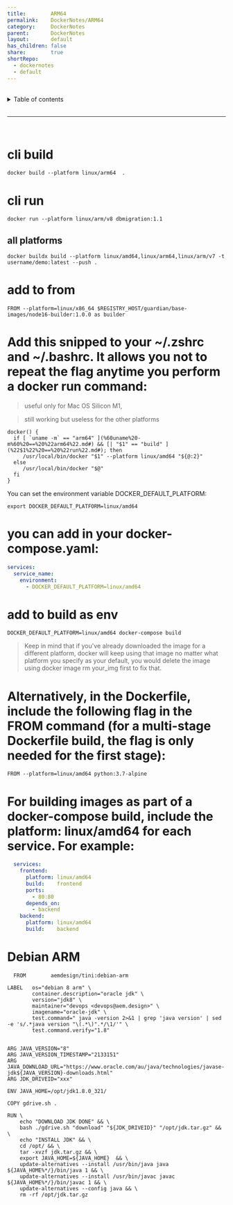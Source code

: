 ```yaml
---  
title:        ARM64    
permalink:    DockerNotes/ARM64    
category:     DockerNotes    
parent:       DockerNotes    
layout:       default    
has_children: false    
share:        true    
shortRepo:    
  - dockernotes    
  - default              
---  
```

    
    
<br/>              
    
<details markdown="block">                    
<summary>                    
Table of contents                    
</summary>                    
{: .text-delta }                    
1. TOC                    
{:toc}                    
</details>                    
    
<br/>                    
    
***                    
    
<br/>    
    
# cli build    
    
```shell    
docker build --platform linux/arm64  .    
```    
    
# cli run    
    
```shell    
docker run --platform linux/arm/v8 dbmigration:1.1    
```    
    
## all platforms    
    
```shell    
docker buildx build --platform linux/amd64,linux/arm64,linux/arm/v7 -t username/demo:latest --push .    
```    
    
# add to from    
    
```shell    
FROM --platform=linux/x86_64 $REGISTRY_HOST/guardian/base-images/node16-builder:1.0.0 as builder    
```    
    
# Add this snipped to your ~/.zshrc and ~/.bashrc. It allows you not to repeat the flag anytime you perform a docker run command:    
    
> useful only for Mac OS Silicon M1,    
    
> still working but useless for the other platforms    
    
```shell    
docker() {    
  if [ `uname -m` == "arm64" ](%60uname%20-m%60%20==%20%22arm64%22.md#) && [| "$1" == "build" ](%22$1%22%20==%20%22run%22.md#); then    
     /usr/local/bin/docker "$1" --platform linux/amd64 "${@:2}"    
  else    
     /usr/local/bin/docker "$@"    
  fi    
}    
```    
    
You can set the environment variable DOCKER_DEFAULT_PLATFORM:    
    
```shell    
export DOCKER_DEFAULT_PLATFORM=linux/amd64    
```    
    
# you can add in your docker-compose.yaml:    
    
```yaml    
services:    
  service_name:    
    environment:    
      - DOCKER_DEFAULT_PLATFORM=linux/amd64    
```    
    
# add to build as env    
    
```shell    
DOCKER_DEFAULT_PLATFORM=linux/amd64 docker-compose build    
```    
    
> Keep in mind that if you've already downloaded the image for a different platform, docker will keep using that image no matter what platform you specify as your default, you would delete the image using docker image rm your_img first to fix that.    
    
# Alternatively, in the Dockerfile, include the following flag in the FROM command (for a multi-stage Dockerfile build, the flag is only needed for the first stage):    
    
```shell    
FROM --platform=linux/amd64 python:3.7-alpine    
```    
    
# For building images as part of a docker-compose build, include the platform: linux/amd64 for each service. For example:    
    
```yaml    
  services:    
    frontend:    
      platform: linux/amd64    
      build:    frontend    
      ports:    
        - 80:80    
      depends_on:    
        - backend    
    backend:    
      platform: linux/amd64    
      build:    backend     
```    
    
# Debian ARM    
    
```shell    
  FROM        aemdesign/tini:debian-arm    
    
LABEL   os="debian 8 arm" \    
        container.description="oracle jdk" \    
        version="jdk8" \    
        maintainer="devops <devops@aem.design>" \    
        imagename="oracle-jdk" \    
        test.command=" java -version 2>&1 | grep 'java version' | sed -e 's/.*java version "\(.*\)".*/\1/'" \    
        test.command.verify="1.8"    
    
    
ARG JAVA_VERSION="8"    
ARG JAVA_VERSION_TIMESTAMP="2133151"    
ARG JAVA_DOWNLOAD_URL="https://www.oracle.com/au/java/technologies/javase-jdk${JAVA_VERSION}-downloads.html"    
ARG JDK_DRIVEID="xxx"    
    
ENV JAVA_HOME=/opt/jdk1.8.0_321/    
    
COPY gdrive.sh .    
    
RUN \    
    echo "DOWNLOAD JDK DONE" && \    
    bash ./gdrive.sh "download" "${JDK_DRIVEID}" "/opt/jdk.tar.gz" && \    
    echo "INSTALL JDK" && \    
    cd /opt/ && \    
    tar -xvzf jdk.tar.gz && \    
    export JAVA_HOME=${JAVA_HOME}  && \    
    update-alternatives --install /usr/bin/java java ${JAVA_HOME%*/}/bin/java 1 && \    
    update-alternatives --install /usr/bin/javac javac ${JAVA_HOME%*/}/bin/javac 1 && \    
    update-alternatives --config java && \    
    rm -rf /opt/jdk.tar.gz    
```